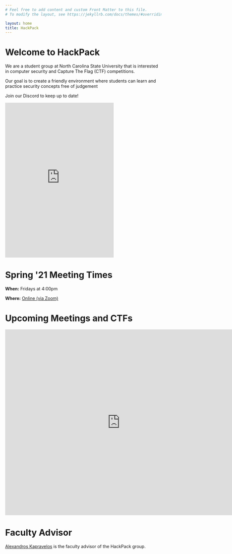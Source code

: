 ```yaml
---
# Feel free to add content and custom Front Matter to this file.
# To modify the layout, see https://jekyllrb.com/docs/themes/#overriding-theme-defaults

layout: home
title: HackPack
---
```


# Welcome to HackPack
We are a student group at North Carolina State University that is interested in computer security and Capture The Flag (CTF) competitions.

Our goal is to create a friendly environment where students can learn and practice security concepts free of judgement

Join our Discord to keep up to date!
<iframe src="https://discordapp.com/widget?id=796543947588632586&theme=dark" width="350" height="500" allowtransparency="true" frameborder="0" sandbox="allow-popups allow-popups-to-escape-sandbox allow-same-origin allow-scripts"></iframe>


# Spring '21 Meeting Times
**When:** Fridays at 4:00pm

**Where:** [Online (via Zoom)](https://ncsu.zoom.us/j/95906969070)


# Upcoming Meetings and CTFs

<iframe src="https://calendar.google.com/calendar/embed?height=500&amp;wkst=1&amp;bgcolor=%23ffffff&amp;ctz=America%2FNew_York&amp;src=ncsu.edu_l7mekurctt7duc1547160m91b8%40group.calendar.google.com&amp;color=%239E69AF&amp;showNav=1&amp;showTabs=0&amp;showCalendars=0&amp;showPrint=0" style="border-width:0" width="740" height="600" frameborder="0" scrolling="no"></iframe>

# Faculty Advisor
[Alexandros Kapravelos](https://kapravelos.com) is the faculty advisor of the HackPack group.
